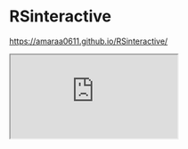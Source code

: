 # RSinteractive

https://amaraa0611.github.io/RSinteractive/

<iframe src="https://plot.ly/~Amaraa0611/0/uneguimn"> </iframe>
